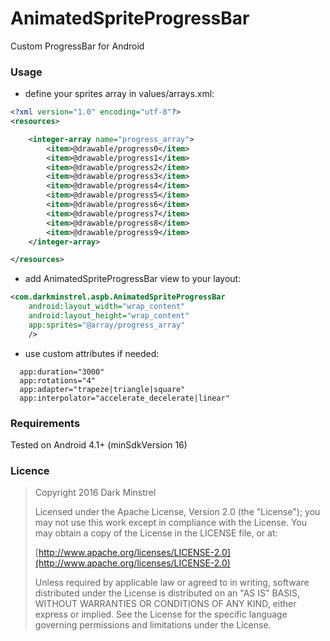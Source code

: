 # AnimatedSpriteProgressBar
Custom ProgressBar for Android

### Usage
* define your sprites array in values/arrays.xml:
```xml
<?xml version="1.0" encoding="utf-8"?>
<resources>

    <integer-array name="progress_array">
        <item>@drawable/progress0</item>
        <item>@drawable/progress1</item>
        <item>@drawable/progress2</item>
        <item>@drawable/progress3</item>
        <item>@drawable/progress4</item>
        <item>@drawable/progress5</item>
        <item>@drawable/progress6</item>
        <item>@drawable/progress7</item>
        <item>@drawable/progress8</item>
        <item>@drawable/progress9</item>
    </integer-array>

</resources>
```

* add AnimatedSpriteProgressBar view to your layout:
```xml
<com.darkminstrel.aspb.AnimatedSpriteProgressBar
    android:layout_width="wrap_content"
    android:layout_height="wrap_content"
    app:sprites="@array/progress_array"
    />
```

* use custom attributes if needed:
```
  app:duration="3000"
  app:rotations="4"
  app:adapter="trapeze|triangle|square" 
  app:interpolator="accelerate_decelerate|linear"
```

### Requirements

Tested on Android 4.1+ (minSdkVersion 16)

### Licence
> Copyright 2016 Dark Minstrel
>
> Licensed under the Apache License, Version 2.0 (the "License");
> you may not use this work except in compliance with the License.
> You may obtain a copy of the License in the LICENSE file, or at:
>
>  [http://www.apache.org/licenses/LICENSE-2.0](http://www.apache.org/licenses/LICENSE-2.0)
>
> Unless required by applicable law or agreed to in writing, software
> distributed under the License is distributed on an "AS IS" BASIS,
> WITHOUT WARRANTIES OR CONDITIONS OF ANY KIND, either express or implied.
> See the License for the specific language governing permissions and
> limitations under the License.
